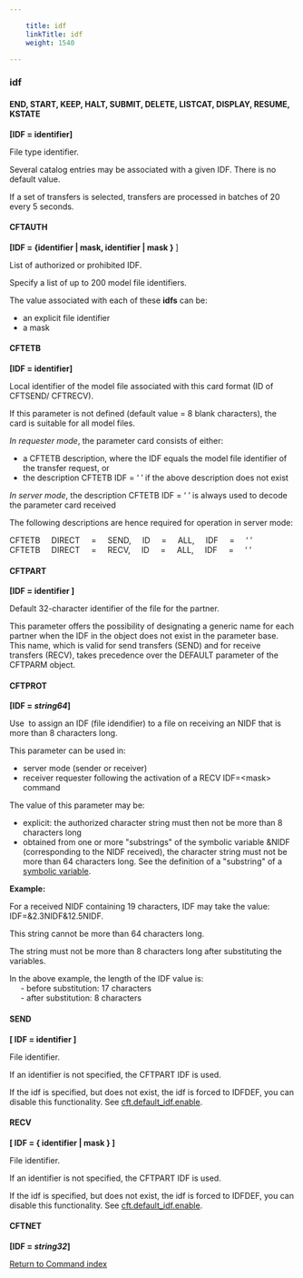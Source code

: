 ```yaml
---

    title: idf
    linkTitle: idf
    weight: 1540

---
```

<span id="idf"></span>

### idf

<span id="idf_END"></span><span id="idf_CFTCAT"></span>

#### END, START, KEEP, HALT, SUBMIT, DELETE, LISTCAT, DISPLAY, RESUME, KSTATE

****\[IDF = identifier\]****

File type identifier.

Several catalog entries may be associated with a given IDF. There is
no default value.

If a set of transfers is selected, transfers are processed in batches
of 20 every 5 seconds.

<span id="idf_CFTAUTH"></span>

#### CFTAUTH

****\[IDF = {identifier | mask, identifier | mask
} <span style="font-weight: bold;">****\]****</span>****

List of authorized or prohibited IDF.

Specify a list of up to 200 model file identifiers.

The value associated with each of these <span style="font-weight: bold;">****idfs****</span>
can be:

- an explicit file
    identifier
- a mask

<span id="idf_CFTETB"></span>

#### CFTETB

****\[IDF = identifier\]****

Local identifier of the model file associated with this card format
(ID of CFTSEND/ CFTRECV).

If this parameter is not defined (default value = 8 blank characters),
the card is suitable for all model files.

*In requester mode*, the parameter
card consists of either:

- a
    CFTETB description, where the IDF equals the model file identifier of
    the transfer request, or
- the
    description CFTETB IDF = ‘ ’ if the above description does not exist

*In server mode*, the description CFTETB
IDF = ‘ ’ is always used to decode the parameter card received

The following descriptions are hence required for operation in server
mode:

CFTETB     DIRECT     =    
SEND,     ID     =    
ALL,     IDF     =    
‘ ’  
CFTETB     DIRECT     =    
RECV,     ID     =    
ALL,     IDF     =    
‘ ’

<span id="idf_CFTPART"></span>

#### CFTPART

****\[IDF = identifier \]****

Default 32-character identifier of the file for the partner.

This parameter offers the possibility of designating a generic name
for each partner when the IDF in the object does not exist in the parameter
base. This name, which is valid for send transfers (SEND) and for receive
transfers (RECV), takes precedence over the DEFAULT parameter of the CFTPARM
object.

<span id="idf_CFTPROT"></span>

#### CFTPROT

**\[IDF = *string64*\]**

Use  to assign an IDF (file idendifier) to a file
on receiving an NIDF that is more than 8 characters long.

This parameter can be used in:

- server mode (sender
    or receiver)
- receiver requester
    following the activation of a RECV IDF=&lt;mask> command

The value of this parameter may be:

- explicit: the authorized
    character string must then not be more than 8 characters long
- obtained from one
    or more "substrings" of the symbolic variable &NIDF (corresponding
    to the NIDF received), the character string must not be more than 64 characters
    long. See the definition of a "substring" of a [symbolic variable](../../symbolic_variables).

****Example:****

For a received NIDF containing 19 characters, IDF may take the value:
IDF=&2.3NIDF&12.5NIDF.

This string cannot be more than 64 characters long.

The string must not be more than 8 characters long after substituting
the variables.

In the above example, the length of the IDF value is:  
     - before substitution: 17 characters  
     - after substitution: 8 characters

#### SEND

****\[ IDF = identifier \]****

File identifier.

If an identifier is not specified, the CFTPART IDF is used.

If the idf is specified, but does not exist, the idf is forced to IDFDEF, you can disable this functionality. See [cft.default\_idf.enable](../../../../admin_intro/uconf/uconf_parameters).

<span id="IDF_send_recv"></span>

#### RECV

****\[ IDF = { identifier | mask } \]****

File identifier.

If an identifier is not specified, the CFTPART IDF is used.

If the idf is specified, but does not exist, the idf is forced to IDFDEF, you can disable this functionality. See [cft.default\_idf.enable](../../../../admin_intro/uconf/uconf_parameters).

#### CFTNET

**\[IDF = *string32*\]**

[Return to Command index](../../)
